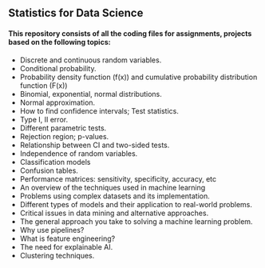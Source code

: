 ## Statistics for Data Science
#### This repository consists of all the coding files for assignments, projects based on the following topics:<br>
- Discrete and continuous random variables. <br>
- Conditional probability.<br>
- Probability density function (f(x)) and cumulative probability distribution function (F(x))<br>
- Binomial, exponential, normal distributions.<br>
- Normal approximation.<br>
- How to find confidence intervals; Test statistics.<br>
- Type I, II error.<br>
- Different parametric tests.<br>
- Rejection region; p-values.<br>
- Relationship between CI and two-sided tests.<br>
- Independence of random variables.<br>
- Classification models<br>
- Confusion tables.<br>
- Performance matrices: sensitivity, specificity, accuracy, etc<br>
- An overview of the techniques used in machine learning<br>
- Problems using complex datasets and its implementation.<br>
- Different types of models and their application to real-world problems.<br>
- Critical issues in data mining and alternative approaches.<br>
- The general approach you take to solving a machine learning problem.<br>
- Why use pipelines? <br>
- What is feature engineering? <br>
- The need for explainable AI.<br>
- Clustering techniques.<br>
